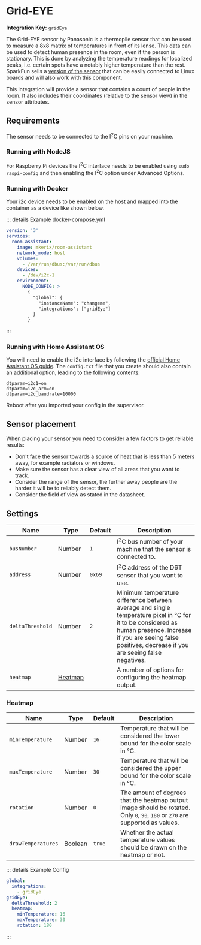 # Grid-EYE

**Integration Key:** `gridEye`

The Grid-EYE sensor by Panasonic is a thermopile sensor that can be used to measure a 8x8 matrix of temperatures in front of its lense. This data can be used to detect human presence in the room, even if the person is stationary. This is done by analyzing the temperature readings for localized peaks, i.e. certain spots have a notably higher temperature than the rest. SparkFun sells a [version of the sensor](https://www.sparkfun.com/products/14607) that can be easily connected to Linux boards and will also work with this component.

This integration will provide a sensor that contains a count of people in the room. It also includes their coordinates (relative to the sensor view) in the sensor attributes.

## Requirements

The sensor needs to be connected to the I<sup>2</sup>C pins on your machine.

### Running with NodeJS

For Raspberry Pi devices the I<sup>2</sup>C interface needs to be enabled using `sudo raspi-config` and then enabling the I<sup>2</sup>C option under Advanced Options.

### Running with Docker

Your i2c device needs to be enabled on the host and mapped into the container as a device like shown below.

::: details Example docker-compose.yml

```yaml
version: '3'
services:
  room-assistant:
    image: mkerix/room-assistant
    network_mode: host
    volumes:
      - /var/run/dbus:/var/run/dbus
    devices:
      - /dev/i2c-1
    environment:
      NODE_CONFIG: >
        {
          "global": {
            "instanceName": "changeme",
            "integrations": ["gridEye"]
          }
        }
```

:::

### Running with Home Assistant OS

You will need to enable the i2c interface by following the [official Home Assistant OS guide](https://www.home-assistant.io/hassio/enable_i2c/). The `config.txt` file that you create should also contain an additional option, leading to the following contents:

```
dtparam=i2c1=on
dtparam=i2c_arm=on
dtparam=i2c_baudrate=10000
```

Reboot after you imported your config in the supervisor.

## Sensor placement

When placing your sensor you need to consider a few factors to get reliable results:

- Don't face the sensor towards a source of heat that is less than 5 meters away, for example radiators or windows.
- Make sure the sensor has a clear view of all areas that you want to track.
- Consider the range of the sensor, the further away people are the harder it will be to reliably detect them.
- Consider the field of view as stated in the datasheet.

## Settings

| Name             | Type                | Default | Description                                                  |
| ---------------- | ------------------- | ------- | ------------------------------------------------------------ |
| `busNumber`      | Number              | `1`     | I<sup>2</sup>C bus number of your machine that the sensor is connected to. |
| `address`        | Number              | `0x69`  | I<sup>2</sup>C address of the D6T sensor that you want to use. |
| `deltaThreshold` | Number              | `2`     | Minimum temperature difference between average and single temperature pixel in &deg;C for it to be considered as human presence. Increase if you are seeing false positives, decrease if you are seeing false negatives. |
| `heatmap`        | [Heatmap](#heatmap) |         | A number of options for configuring the heatmap output.      |

### Heatmap

| Name               | Type    | Default | Description                                                  |
| ------------------ | ------- | ------- | ------------------------------------------------------------ |
| `minTemperature`   | Number  | `16`    | Temperature that will be considered the lower bound for the color scale in &deg;C. |
| `maxTemperature`   | Number  | `30`    | Temperature that will be considered the upper bound for the color scale in &deg;C. |
| `rotation`         | Number  | `0`     | The amount of degrees that the heatmap output image should be rotated. Only `0`, `90`, `180` or `270` are supported as values. |
| `drawTemperatures` | Boolean | `true`  | Whether the actual temperature values should be drawn on the heatmap or not. |

::: details Example Config

```yaml
global:
  integrations:
    - gridEye
gridEye:
  deltaThreshold: 2
  heatmap:
    minTemperature: 16
    maxTemperature: 30
    rotation: 180
```

:::

